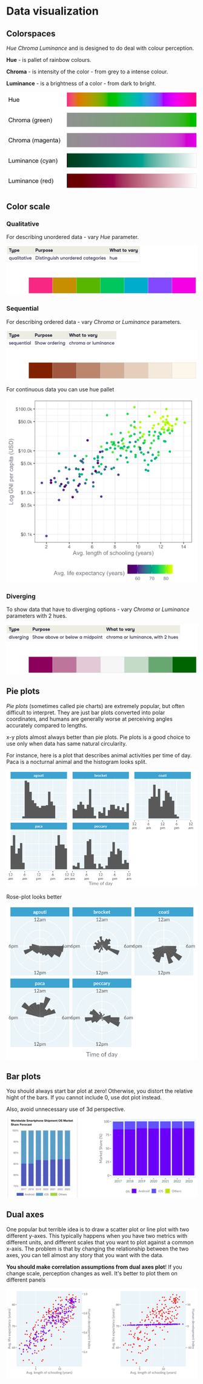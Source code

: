 # Data visualization

## Colorspaces 

*Hue Chroma Luminance* and is designed to do deal with colour perception.

**Hue** - is pallet of rainbow colours.

**Chroma** - is intensity of the color - from grey to a intense colour.

**Luminance** - is a brightness of a color - from dark to bright.

![colorspaces](screens/colorspaces.png)

## Color scale

### Qualitative

For describing unordered data - vary *Hue* parameter.

![colorscale_qualitative](./screens/colorscale_qualitative.png)

### Sequential

For describing ordered data - vary *Chroma* or *Luminance* parameters.

![colorscale_sequential](./screens/colorscale_sequential.png)

For continuous data you can use hue pallet

![colorscale_sequential_hue](screens/colorscale_sequential_hue.png) 

### Diverging

To show data that have to diverging options - vary *Chroma* or *Luminance* parameters with 2 hues.

![colorscale_diverging](./screens/colorscale_diverging.png)

## Pie plots

*Pie plots* (sometimes called pie charts) are extremely popular, but often difficult to interpret. They are just bar plots converted into polar coordinates, and humans are generally worse at perceiving angles accurately compared to lengths.

x-y plots almost always better than pie plots. Pie plots is a good choice to use only when data has same natural circularity.

For instance, here is a plot that describes animal activities per time of day. Paca is a nocturnal animal and the histogram looks split.

![animal_time_of_day_activity](screens/animal_time_of_day_activity.png)

Rose-plot looks better

![animal_time_of_day_activity-rose_plot](screens/animal_time_of_day_activity-rose_plot.png)

## Bar plots

You should always start bar plot at zero! Otherwise, you distort the relative hight of the bars. If you cannot include 0, use dot plot instead.

Also, avoid unnecessary use of 3d perspective.

![bad_good_barplots](screens/bad_good_barplots.png)

## Dual axes

One popular but terrible idea is to draw a scatter plot or line plot with two different y-axes. This typically happens when you have two metrics with different units, and different scales that you want to plot against a common x-axis. The problem is that by changing the relationship between the two axes, you can tell almost any story that you want with the data.

**You should make correlation assumptions from dual axes plot**! If you change scale, perception changes as well. It's better to plot them on different panels

![dual_axes_are_misleading](screens/dual_axes_are_misleading.png)
